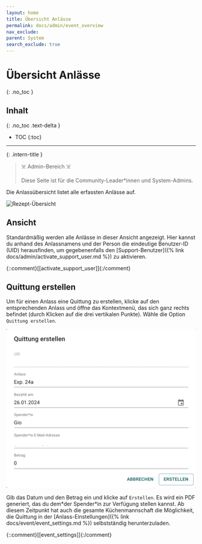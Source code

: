 ```yaml
---
layout: home
title: Übersicht Anlässe
permalink: docs/admin/event_overview
nav_exclude: 
parent: System
search_exclude: true
---
```

# Übersicht Anlässe
{: .no_toc }

## Inhalt
{: .no_toc .text-delta }

- TOC
{:toc}

---

{: .intern-title }

> ☠️ Admin-Bereich ☠️
>
>Diese Seite ist für die Community-Leader\*innen und System-Admins.


Die Anlassübersicht listet alle erfassten Anlässe auf. 

![Rezept-Übersicht](https://github.com/chuchipirat/chuchipirat.github.io/blob/main/docs/admin/_images/recipe_overview.png?raw=true)


## Ansicht

Standardmäßig werden alle Anlässe in dieser Ansicht angezeigt. Hier kannst du anhand des Anlassnamens und der Person die eindeutige Benutzer-ID (UID) herausfinden, um gegebenenfalls den [Support-Benutzer]({% link docs/admin/activate_support_user.md %}) zu aktivieren.

  {::comment}[[activate_support_user]]{:/comment}
## Quittung erstellen

Um für einen Anlass eine Quittung zu erstellen, klicke auf den entsprechenden Anlass und öffne das Kontextmenü, das sich ganz rechts befindet (durch Klicken auf die drei vertikalen Punkte). Wähle die Option `Quittung erstellen`.

![Quittung erstellen](https://github.com/chuchipirat/chuchipirat.github.io/blob/main/docs/admin/_images/event_receipt.png?raw=true)


Gib das Datum und den Betrag ein und klicke auf `Erstellen`. Es wird ein PDF generiert, das du dem\*der Spender\*in zur Verfügung stellen kannst. Ab diesem Zeitpunkt hat auch die gesamte Küchenmannschaft die Möglichkeit, die Quittung in der [Anlass-Einstellungen]({% link docs/event/event_settings.md %}) selbstständig herunterzuladen.

  {::comment}[[event_settings]]{:/comment}